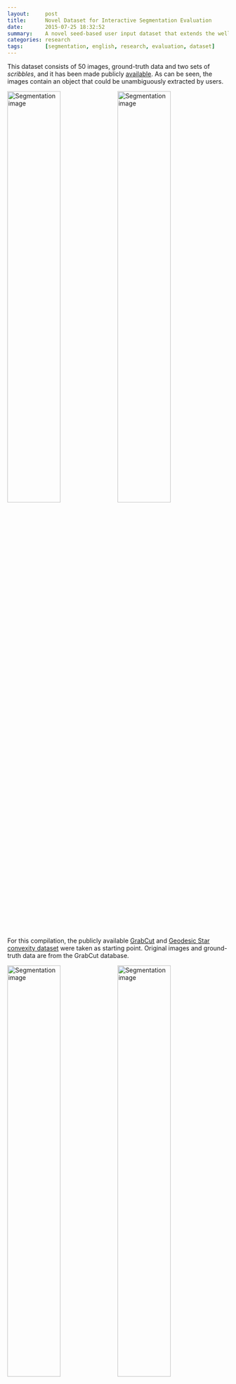 ```yaml
---
layout:     post
title:      Novel Dataset for Interactive Segmentation Evaluation
date:       2015-07-25 18:32:52
summary:    A novel seed-based user input dataset that extends the well-known GrabCut dataset and the Geodesic Star convexity dataset.
categories: research
tags:       [segmentation, english, research, evaluation, dataset]
---
```


This dataset consists of 50 images, ground-truth data and two sets of _scribbles_, and it has been made publicly [available](https://github.com/flandrade/dataset-interactive-algorithms). As can be seen, the images contain an object that could be unambiguously extracted by users.

<img src="{{ site.url }}/images/segmentation-01.jpg" width="49%" alt="Segmentation image"/> <img src="{{ site.url }}/images/segmentation-08.jpg" width="49%" alt="Segmentation image"/>

For this compilation, the publicly available [GrabCut](http://research.microsoft.com/en-us/um/cambridge/projects/visionimagevideoediting/segmentation/grabcut.htm) and [Geodesic Star convexity dataset](http://www.robots.ox.ac.uk/~vgg/research/iseg/#Dataset) were taken as starting point. Original images and ground-truth data are from the GrabCut database.

<img src="{{ site.url }}/images/segmentation-05.jpg" width="49%" alt="Segmentation image"/> <img src="{{ site.url }}/images/segmentation-06.jpg" width="49%" alt="Segmentation image"/>

User inputs are provided by means of two sets of _scribbles_ which indicate foreground and background regions. For the first set, we use the _scribbles_ for initializing robot user from the Geodesic Star Convexit dataset. These employ on average about 4 strokes per image, yet they mark a small area of the foreground object. Finally, a new set of _scribbles_ was created in order to extend this dataset. In this set, the _scribbles_ indicate and mark in more detail the foreground region.

These sets reflect two degrees of user effort: the second set marks in more detail foreground regions when compared to the first set of _scribbles_.

__NOTE:__ _This note is the second of two notes. See the [presentation entry]({% post_url 2015-07-24-evaluation-interactive-image-segmentation %}) for more information._

